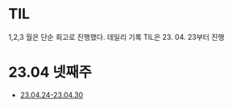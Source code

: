 # TIL
1,2,3 월은 단순 회고로 진행했다. 데일리 기록 TIL은 23. 04. 23부터 진행

# 23.04 넷째주
- [23.04.24-23.04.30](https://github.com/Rony0124/TIL/tree/main/23.04/23.04.20-04.26)
